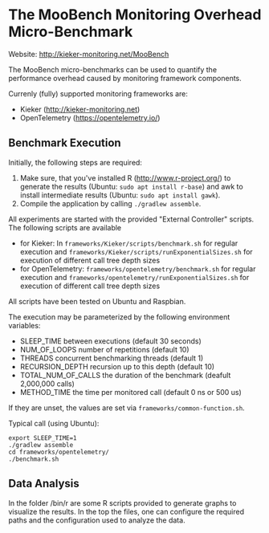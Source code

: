 # The MooBench Monitoring Overhead Micro-Benchmark 

Website: http://kieker-monitoring.net/MooBench

The MooBench micro-benchmarks can be used to quantify the performance overhead caused by monitoring framework components. 

Currenly (fully) supported monitoring frameworks are:
* Kieker (http://kieker-monitoring.net)
* OpenTelemetry (https://opentelemetry.io/)

## Benchmark Execution

Initially, the following steps are required:
1. Make sure, that you've installed R (http://www.r-project.org/) to generate the results (Ubuntu: `sudo apt install r-base`) and awk to install intermediate results (Ubuntu: `sudo apt install gawk`).
2. Compile the application by calling `./gradlew assemble`.

All experiments are started with the provided "External Controller" scripts. The following scripts are available
* for Kieker: In `frameworks/Kieker/scripts/benchmark.sh` for regular execution and `frameworks/Kieker/scripts/runExponentialSizes.sh` for execution of different call tree depth sizes
* for OpenTelemetry: `frameworks/opentelemetry/benchmark.sh` for regular execution and `frameworks/opentelemetry/runExponentialSizes.sh` for execution of different call tree depth sizes

All scripts have been tested on Ubuntu and Raspbian. 

The execution may be parameterized by the following environment variables:
* SLEEP_TIME           between executions (default 30 seconds)
* NUM_OF_LOOPS         number of repetitions (default 10)
* THREADS              concurrent benchmarking threads (default 1)
* RECURSION_DEPTH      recursion up to this depth (default 10)
* TOTAL_NUM_OF_CALLS   the duration of the benchmark (deafult 2,000,000 calls)
* METHOD_TIME          the time per monitored call (default 0 ns or 500 us)

If they are unset, the values are set via `frameworks/common-function.sh`.

Typical call (using Ubuntu):
```
export SLEEP_TIME=1 
./gradlew assemble 
cd frameworks/opentelemetry/ 
./benchmark.sh
```

## Data Analysis
In the folder /bin/r are some R scripts provided to generate graphs to 
visualize the results. In the top the files, one can configure the 
required paths and the configuration used to analyze the data.
